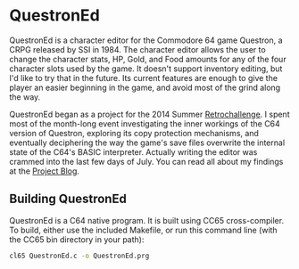 # QuestronEd

QuestronEd is a character editor for the Commodore 64 game Questron, a CRPG released by SSI in 1984. The character editor allows the user to change the character stats, HP, Gold, and Food amounts for any of the four character slots used by the game. It doesn't support inventory editing, but I'd like to try that in the future. Its current features are enough to give the player an easier beginning in the game, and avoid most of the grind along the way.

QuestronEd began as a project for the 2014 Summer [Retrochallenge]. I spent most of the month-long event investigating the inner workings of the C64 version of Questron, exploring its copy protection mechanisms, and eventually deciphering the way the game's save files overwrite the internal state of the C64's BASIC interpreter. Actually writing the editor was crammed into the last few days of July. You can read all about my findings at the [Project Blog].

## Building QuestronEd

QuestronEd is a C64 native program. It is built using CC65 cross-compiler. To build, either use the included Makefile, or run this command line (with the CC65 bin directory in your path):

```sh
cl65 QuestronEd.c -o QuestronEd.prg 
```

[//]: # 

   [Project Blog]: <https://coronax.wordpress.com/projects/retrochallenge-summer-2014/>
   [Retrochallenge]: <https://www.retrochallenge.org/>
   
